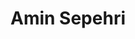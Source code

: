 ---
layout: page
title: Amin Sepehri
description: PhD Student
redirect: https://www.linkedin.com/in/amin-sepehri/
img: /assets/img/afs6101.jpg
importance: 5
category: current
---